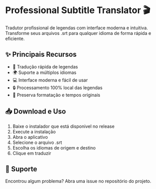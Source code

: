 # Professional Subtitle Translator 🎬

Tradutor profissional de legendas com interface moderna e intuitiva. Transforme seus arquivos .srt para qualquer idioma de forma rápida e eficiente.

## ✨ Principais Recursos

- 🚀 Tradução rápida de legendas
- 🌍 Suporte a múltiplos idiomas
- 💻 Interface moderna e fácil de usar
- 🔒 Processamento 100% local das legendas
- 🎯 Preserva formatação e tempos originais

## 📥 Download e Uso

1. Baixe o instalador que está disponivel no release
2. Execute a instalação
3. Abra o aplicativo
4. Selecione o arquivo .srt
5. Escolha os idiomas de origem e destino
6. Clique em traduzir

## 🤝 Suporte

Encontrou algum problema? Abra uma issue no repositório do projeto.
